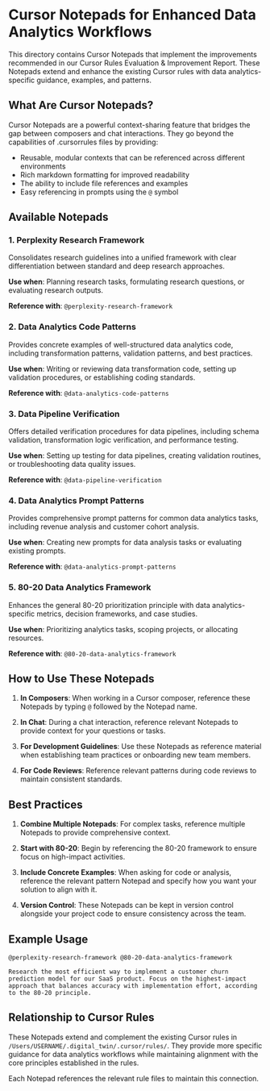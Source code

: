 # Cursor Notepads for Enhanced Data Analytics Workflows

This directory contains Cursor Notepads that implement the improvements recommended in our Cursor Rules Evaluation & Improvement Report. These Notepads extend and enhance the existing Cursor rules with data analytics-specific guidance, examples, and patterns.

## What Are Cursor Notepads?

Cursor Notepads are a powerful context-sharing feature that bridges the gap between composers and chat interactions. They go beyond the capabilities of .cursorrules files by providing:

- Reusable, modular contexts that can be referenced across different environments
- Rich markdown formatting for improved readability
- The ability to include file references and examples
- Easy referencing in prompts using the `@` symbol

## Available Notepads

### 1. Perplexity Research Framework
Consolidates research guidelines into a unified framework with clear differentiation between standard and deep research approaches.

**Use when**: Planning research tasks, formulating research questions, or evaluating research outputs.

**Reference with**: `@perplexity-research-framework`

### 2. Data Analytics Code Patterns
Provides concrete examples of well-structured data analytics code, including transformation patterns, validation patterns, and best practices.

**Use when**: Writing or reviewing data transformation code, setting up validation procedures, or establishing coding standards.

**Reference with**: `@data-analytics-code-patterns`

### 3. Data Pipeline Verification
Offers detailed verification procedures for data pipelines, including schema validation, transformation logic verification, and performance testing.

**Use when**: Setting up testing for data pipelines, creating validation routines, or troubleshooting data quality issues.

**Reference with**: `@data-pipeline-verification`

### 4. Data Analytics Prompt Patterns
Provides comprehensive prompt patterns for common data analytics tasks, including revenue analysis and customer cohort analysis.

**Use when**: Creating new prompts for data analysis tasks or evaluating existing prompts.

**Reference with**: `@data-analytics-prompt-patterns`

### 5. 80-20 Data Analytics Framework
Enhances the general 80-20 prioritization principle with data analytics-specific metrics, decision frameworks, and case studies.

**Use when**: Prioritizing analytics tasks, scoping projects, or allocating resources.

**Reference with**: `@80-20-data-analytics-framework`

## How to Use These Notepads

1. **In Composers**: When working in a Cursor composer, reference these Notepads by typing `@` followed by the Notepad name.

2. **In Chat**: During a chat interaction, reference relevant Notepads to provide context for your questions or tasks.

3. **For Development Guidelines**: Use these Notepads as reference material when establishing team practices or onboarding new team members.

4. **For Code Reviews**: Reference relevant patterns during code reviews to maintain consistent standards.

## Best Practices

1. **Combine Multiple Notepads**: For complex tasks, reference multiple Notepads to provide comprehensive context.

2. **Start with 80-20**: Begin by referencing the 80-20 framework to ensure focus on high-impact activities.

3. **Include Concrete Examples**: When asking for code or analysis, reference the relevant pattern Notepad and specify how you want your solution to align with it.

4. **Version Control**: These Notepads can be kept in version control alongside your project code to ensure consistency across the team.

## Example Usage

```
@perplexity-research-framework @80-20-data-analytics-framework

Research the most efficient way to implement a customer churn prediction model for our SaaS product. Focus on the highest-impact approach that balances accuracy with implementation effort, according to the 80-20 principle.
```

## Relationship to Cursor Rules

These Notepads extend and complement the existing Cursor rules in `/Users/USERNAME/.digital_twin/.cursor/rules/`. They provide more specific guidance for data analytics workflows while maintaining alignment with the core principles established in the rules.

Each Notepad references the relevant rule files to maintain this connection.
